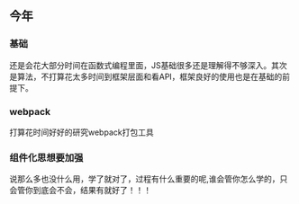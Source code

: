 ## 今年
### 基础
还是会花大部分时间在函数式编程里面，JS基础很多还是理解得不够深入。其次是算法，不打算花太多时间到框架层面和看API，框架良好的使用也是在基础的前提下。
### webpack
打算花时间好好的研究webpack打包工具
### 组件化思想要加强
说那么多也没什么用，学了就对了，过程有什么重要的呢,谁会管你怎么学的，只会管你到底会不会，结果有就好了！！！